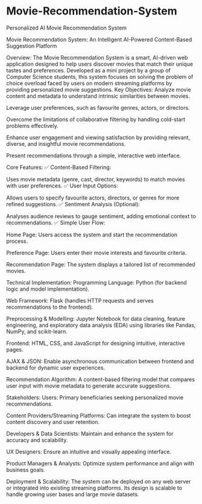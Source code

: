 # Movie-Recommendation-System
Personalized AI Movie Recommendation System

Movie Recommendation System: An Intelligent AI-Powered Content-Based Suggestion Platform

Overview:
The Movie Recommendation System is a smart, AI-driven web application designed to help users discover movies that match their unique tastes and preferences. Developed as a mini project by a group of Computer Science students, this system focuses on solving the problem of choice overload faced by users on modern streaming platforms by providing personalized movie suggestions.
Key Objectives:
Analyze movie content and metadata to understand intrinsic similarities between movies.

Leverage user preferences, such as favourite genres, actors, or directors.

Overcome the limitations of collaborative filtering by handling cold-start problems effectively.

Enhance user engagement and viewing satisfaction by providing relevant, diverse, and insightful movie recommendations.

Present recommendations through a simple, interactive web interface.

Core Features:
✅ Content-Based Filtering:

Uses movie metadata (genre, cast, director, keywords) to match movies with user preferences.
✅ User Input Options:

Allows users to specify favourite actors, directors, or genres for more refined suggestions.
✅ Sentiment Analysis (Optional):

Analyses audience reviews to gauge sentiment, adding emotional context to recommendations.
✅ Simple User Flow:

Home Page: Users access the system and start the recommendation process.

Preference Page: Users enter their movie interests and favourite criteria.

Recommendation Page: The system displays a tailored list of recommended movies.

Technical Implementation:
Programming Language: Python (for backend logic and model implementation).

Web Framework: Flask (handles HTTP requests and serves recommendations to the frontend).

Preprocessing & Modelling: Jupyter Notebook for data cleaning, feature engineering, and exploratory data analysis (EDA) using libraries like Pandas, NumPy, and scikit-learn.

Frontend: HTML, CSS, and JavaScript for designing intuitive, interactive pages.

AJAX & JSON: Enable asynchronous communication between frontend and backend for dynamic user experiences.

Recommendation Algorithm: A content-based filtering model that compares user input with movie metadata to generate accurate suggestions.

Stakeholders:
Users: Primary beneficiaries seeking personalized movie recommendations.

Content Providers/Streaming Platforms: Can integrate the system to boost content discovery and user retention.

Developers & Data Scientists: Maintain and enhance the system for accuracy and scalability.

UX Designers: Ensure an intuitive and visually appealing interface.

Product Managers & Analysts: Optimize system performance and align with business goals.

Deployment & Scalability:
The system can be deployed on any web server or integrated into existing streaming platforms. Its design is scalable to handle growing user bases and large movie datasets.


